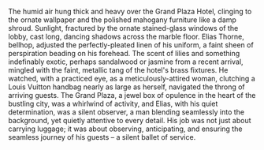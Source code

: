 The humid air hung thick and heavy over the Grand Plaza Hotel, clinging to the ornate wallpaper and the polished mahogany furniture like a damp shroud.  Sunlight, fractured by the ornate stained-glass windows of the lobby, cast long, dancing shadows across the marble floor.  Elias Thorne, bellhop, adjusted the perfectly-pleated linen of his uniform, a faint sheen of perspiration beading on his forehead.  The scent of lilies and something indefinably exotic, perhaps sandalwood or jasmine from a recent arrival, mingled with the faint, metallic tang of the hotel's brass fixtures.  He watched, with a practiced eye, as a meticulously-attired woman, clutching a Louis Vuitton handbag nearly as large as herself, navigated the throng of arriving guests.  The Grand Plaza, a jewel box of opulence in the heart of the bustling city, was a whirlwind of activity, and Elias, with his quiet determination, was a silent observer, a man blending seamlessly into the background, yet quietly attentive to every detail.  His job was not just about carrying luggage; it was about observing, anticipating, and ensuring the seamless journey of his guests – a silent ballet of service.
